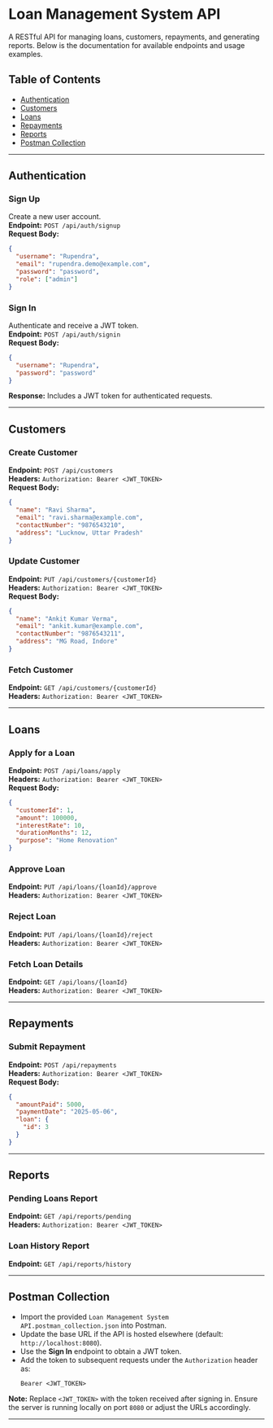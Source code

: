 # Loan Management System API

A RESTful API for managing loans, customers, repayments, and generating reports. Below is the documentation for available endpoints and usage examples.

## Table of Contents

- [Authentication](#authentication)
- [Customers](#customers)
- [Loans](#loans)
- [Repayments](#repayments)
- [Reports](#reports)
- [Postman Collection](#postman-collection)

---

## Authentication

### Sign Up
Create a new user account.  
**Endpoint:** `POST /api/auth/signup`  
**Request Body:**
```json
{
  "username": "Rupendra",
  "email": "rupendra.demo@example.com",
  "password": "password",
  "role": ["admin"]
}
```

### Sign In
Authenticate and receive a JWT token.  
**Endpoint:** `POST /api/auth/signin`  
**Request Body:**
```json
{
  "username": "Rupendra",
  "password": "password"
}
```

**Response:** Includes a JWT token for authenticated requests.

---

## Customers

### Create Customer  
**Endpoint:** `POST /api/customers`  
**Headers:** `Authorization: Bearer <JWT_TOKEN>`  
**Request Body:**
```json
{
  "name": "Ravi Sharma",
  "email": "ravi.sharma@example.com",
  "contactNumber": "9876543210",
  "address": "Lucknow, Uttar Pradesh"
}
```

### Update Customer  
**Endpoint:** `PUT /api/customers/{customerId}`  
**Headers:** `Authorization: Bearer <JWT_TOKEN>`  
**Request Body:**
```json
{
  "name": "Ankit Kumar Verma",
  "email": "ankit.kumar@example.com",
  "contactNumber": "9876543211",
  "address": "MG Road, Indore"
}
```

### Fetch Customer  
**Endpoint:** `GET /api/customers/{customerId}`  
**Headers:** `Authorization: Bearer <JWT_TOKEN>`

---

## Loans

### Apply for a Loan  
**Endpoint:** `POST /api/loans/apply`  
**Headers:** `Authorization: Bearer <JWT_TOKEN>`  
**Request Body:**
```json
{
  "customerId": 1,
  "amount": 100000,
  "interestRate": 10,
  "durationMonths": 12,
  "purpose": "Home Renovation"
}
```

### Approve Loan  
**Endpoint:** `PUT /api/loans/{loanId}/approve`  
**Headers:** `Authorization: Bearer <JWT_TOKEN>`

### Reject Loan  
**Endpoint:** `PUT /api/loans/{loanId}/reject`  
**Headers:** `Authorization: Bearer <JWT_TOKEN>`

### Fetch Loan Details  
**Endpoint:** `GET /api/loans/{loanId}`  
**Headers:** `Authorization: Bearer <JWT_TOKEN>`

---

## Repayments

### Submit Repayment  
**Endpoint:** `POST /api/repayments`  
**Headers:** `Authorization: Bearer <JWT_TOKEN>`  
**Request Body:**
```json
{
  "amountPaid": 5000,
  "paymentDate": "2025-05-06",
  "loan": {
    "id": 3
  }
}
```

---

## Reports

### Pending Loans Report  
**Endpoint:** `GET /api/reports/pending`  
**Headers:** `Authorization: Bearer <JWT_TOKEN>`

### Loan History Report  
**Endpoint:** `GET /api/reports/history`

---

## Postman Collection

- Import the provided `Loan Management System API.postman_collection.json` into Postman.
- Update the base URL if the API is hosted elsewhere (default: `http://localhost:8080`).
- Use the **Sign In** endpoint to obtain a JWT token.
- Add the token to subsequent requests under the `Authorization` header as:
  ```
  Bearer <JWT_TOKEN>
  ```

**Note:** Replace `<JWT_TOKEN>` with the token received after signing in. Ensure the server is running locally on port `8080` or adjust the URLs accordingly.

---
